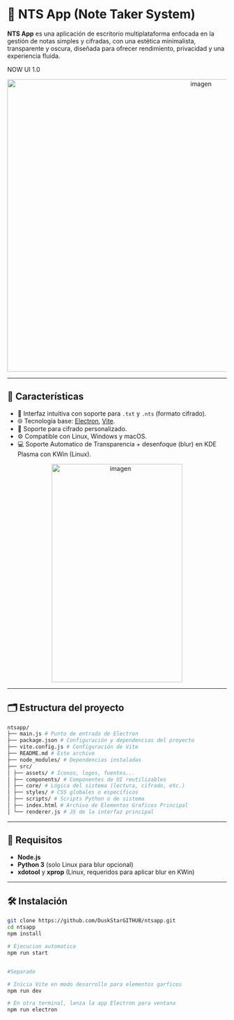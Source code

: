 # 📝 NTS App (Note Taker System)

**NTS App** es una aplicación de escritorio multiplataforma enfocada en la gestión de notas simples y cifradas, con una estética minimalista, transparente y oscura, diseñada para ofrecer rendimiento, privacidad y una experiencia fluida.

NOW UI 1.0
<div align="center">
  <img width="874" height="670" alt="imagen" src="https://github.com/user-attachments/assets/c10e5b1a-a288-42e4-b18e-5b5e3efba7de" />
</div>

---

## 🚀 Características

- 🧠 Interfaz intuitiva con soporte para `.txt` y `.nts` (formato cifrado).
- 🌐 Tecnología base: [Electron](https://electronjs.org), [Vite](https://vitejs.dev).
- 🔐 Soporte para cifrado personalizado.
- ⚙️ Compatible con Linux, Windows y macOS.
- 💻 Soporte Automatico de Transparencia + desenfoque (blur) en KDE Plasma con KWin (Linux).
<div align="center">
  <img width="300" height="500" alt="imagen" src="https://github.com/user-attachments/assets/c8b41de4-173f-468f-879e-d4a47c1af937" />
</div>



---

## 🗂️ Estructura del proyecto

```bash
ntsapp/
├── main.js # Punto de entrada de Electron
├── package.json # Configuración y dependencias del proyecto
├── vite.config.js # Configuración de Vite
├── README.md # Este archivo
├── node_modules/ # Dependencias instaladas
├── src/
│ ├── assets/ # Íconos, logos, fuentes...
│ ├── components/ # Componentes de UI reutilizables
│ ├── core/ # Lógica del sistema (lectura, cifrado, etc.)
│ ├── styles/ # CSS globales o específicos
│ ├── scripts/ # Scripts Python o de sistema
│ ├── index.html # Archivo de Elementos Graficos Principal
│ └── renderer.js # JS de la interfaz principal
```

---

## 🧪 Requisitos

- **Node.js**
- **Python 3** (solo Linux para blur opcional)
- **xdotool** y **xprop** (Linux, requeridos para aplicar blur en KWin)

---

## 🛠️ Instalación

```bash
git clone https://github.com/DuskStarGITHUB/ntsapp.git
cd ntsapp
npm install

# Ejecucion automatica
npm run start


#Separado

# Inicia Vite en modo desarrollo para elementos garficos
npm run dev

# En otra terminal, lanza la app Electron para ventana
npm run electron

```

